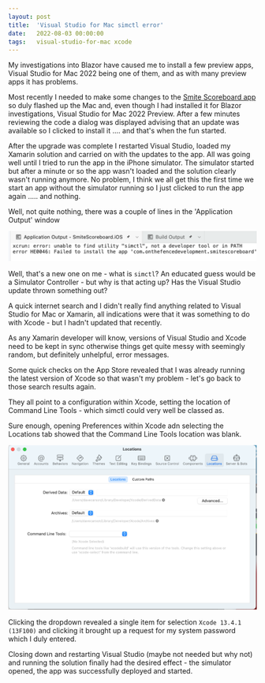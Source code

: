 ```yaml
---
layout: post
title:  'Visual Studio for Mac simctl error'
date:   2022-08-03 00:00:00
tags:   visual-studio-for-mac xcode
---
```

My investigations into Blazor have caused me to install a few preview apps, Visual Studio for Mac 2022 being one of them, and as with many preview apps it has problems.

Most recently I needed to make some changes to the <a href='{{ "/smite-scoreboard-for-android-ios" | relative_url }}'>Smite Scoreboard app</a> so duly flashed up the Mac and, even though I had installed it for Blazor investigations, Visual Studio for Mac 2022 Preview. After a few minutes reviewing the code a dialog was displayed advising that an update was available so I clicked to install it .... and that's when the fun started.
<!--more-->

After the upgrade was complete I restarted Visual Studio, loaded my Xamarin solution and carried on with the updates to the app. All was going well until I tried to run the app in the iPhone simulator. The simulator started but after a minute or so the app wasn't loaded and the solution clearly wasn't running anymore.
No problem, I think we all get this the first time we start an app without the simulator running so I just clicked to run the app again ..... and nothing.

Well, not quite nothing, there was a couple of lines in the 'Application Output' window 

![simctl error message](/assets/images/vs-mac-simctl-error.png)

Well, that's a new one on me - what is `simctl`? An educated guess would be a Simulator Controller - but why is that acting up? Has the Visual Studio update thrown something out?

A quick internet search and I didn't really find anything related to Visual Studio for Mac or Xamarin, all indications were that it was something to do with Xcode - but I hadn't updated that recently.

As any Xamarin developer will know, versions of Visual Studio and Xcode need to be kept in sync otherwise things get quite messy with seemingly random, but definitely unhelpful, error messages.

Some quick checks on the App Store revealed that I was already running the latest version of Xcode so that wasn't my problem - let's go back to those search results again.

They all point to a configuration within Xcode, setting the location of Command Line Tools - which simctl could very well be classed as.

Sure enough, opening Preferences within Xcode adn selecting the Locations tab showed that the Command Line Tools location was blank.

![locations tab within Xcode preferences](/assets/images/xcode-preferences-location.png)

Clicking the dropdown revealed a single item for selection `Xcode 13.4.1 (13F100)` and clicking it brought up a request for my system password which I duly entered.

Closing down and restarting Visual Studio (maybe not needed but why not) and running the solution finally had the desired effect - the simulator opened, the app was successfully deployed and started.
